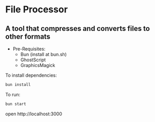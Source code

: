 # File Processor

## A tool that compresses and converts files to other formats

- Pre-Requisites:
    - Bun (install at bun.sh)
    - GhostScript
    - GraphicsMagick

To install dependencies:

```sh
bun install
```

To run:

```sh
bun start
```

open http://localhost:3000
